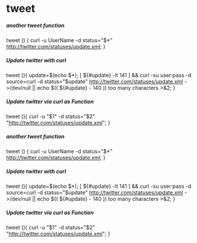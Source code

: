 # tweet

##### another tweet function

   tweet  () { curl -u UserName -d status="$*" http://twitter.com/statuses/update.xml; }

##### Update twitter with curl

   tweet (){ update=$(echo $*); [ ${#update} -lt 141 ] && curl -su user:pass -d source=curl -d status="$update" http://twitter.com/statuses/update.xml ->/dev/null || echo $(( ${#update} - 140 )) too many characters >&2; }

##### Update twitter via curl as Function

   tweet (){ curl -u "$1" -d status="$2" "http://twitter.com/statuses/update.xml"; }

##### another tweet function

   tweet  () { curl -u UserName -d status="$*" http://twitter.com/statuses/update.xml; }

##### Update twitter with curl

   tweet (){ update=$(echo $*); [ ${#update} -lt 141 ] && curl -su user:pass -d source=curl -d status="$update" http://twitter.com/statuses/update.xml ->/dev/null || echo $(( ${#update} - 140 )) too many characters >&2; }

##### Update twitter via curl as Function

   tweet (){ curl -u "$1" -d status="$2" "http://twitter.com/statuses/update.xml"; }
